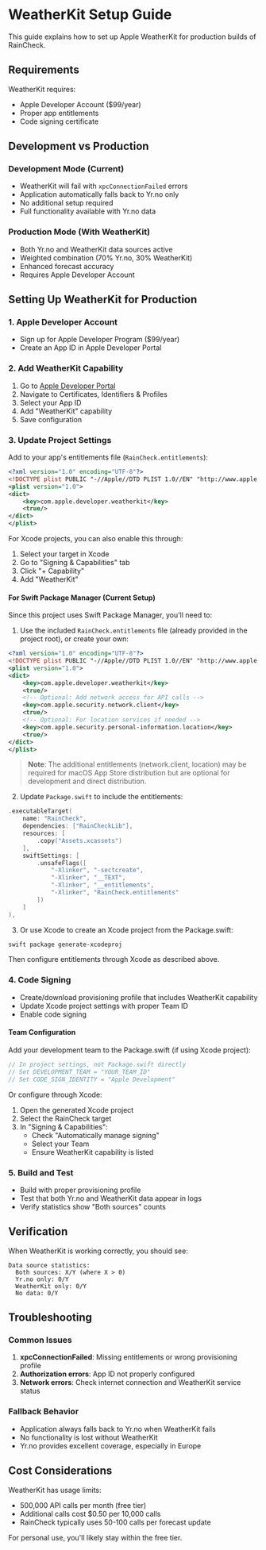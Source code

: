 # WeatherKit Setup Guide

This guide explains how to set up Apple WeatherKit for production builds of RainCheck.

## Requirements

WeatherKit requires:

- Apple Developer Account ($99/year)
- Proper app entitlements
- Code signing certificate

## Development vs Production

### Development Mode (Current)

- WeatherKit will fail with `xpcConnectionFailed` errors
- Application automatically falls back to Yr.no only
- No additional setup required
- Full functionality available with Yr.no data

### Production Mode (With WeatherKit)

- Both Yr.no and WeatherKit data sources active
- Weighted combination (70% Yr.no, 30% WeatherKit)
- Enhanced forecast accuracy
- Requires Apple Developer Account

## Setting Up WeatherKit for Production

### 1. Apple Developer Account

- Sign up for Apple Developer Program ($99/year)
- Create an App ID in Apple Developer Portal

### 2. Add WeatherKit Capability

1. Go to [Apple Developer Portal](https://developer.apple.com)
2. Navigate to Certificates, Identifiers & Profiles
3. Select your App ID
4. Add "WeatherKit" capability
5. Save configuration

### 3. Update Project Settings

Add to your app's entitlements file (`RainCheck.entitlements`):

```xml
<?xml version="1.0" encoding="UTF-8"?>
<!DOCTYPE plist PUBLIC "-//Apple//DTD PLIST 1.0//EN" "http://www.apple.com/DTDs/PropertyList-1.0.dtd">
<plist version="1.0">
<dict>
    <key>com.apple.developer.weatherkit</key>
    <true/>
</dict>
</plist>
```

For Xcode projects, you can also enable this through:

1. Select your target in Xcode
2. Go to "Signing & Capabilities" tab
3. Click "+ Capability"
4. Add "WeatherKit"

#### For Swift Package Manager (Current Setup)

Since this project uses Swift Package Manager, you'll need to:

1. Use the included `RainCheck.entitlements` file (already provided in the project root), or create your own:

```xml
<?xml version="1.0" encoding="UTF-8"?>
<!DOCTYPE plist PUBLIC "-//Apple//DTD PLIST 1.0//EN" "http://www.apple.com/DTDs/PropertyList-1.0.dtd">
<plist version="1.0">
<dict>
    <key>com.apple.developer.weatherkit</key>
    <true/>
    <!-- Optional: Add network access for API calls -->
    <key>com.apple.security.network.client</key>
    <true/>
    <!-- Optional: For location services if needed -->
    <key>com.apple.security.personal-information.location</key>
    <true/>
</dict>
</plist>
```

> **Note**: The additional entitlements (network.client, location) may be required for macOS App Store distribution but are optional for development and direct distribution.

2. Update `Package.swift` to include the entitlements:

```swift
.executableTarget(
    name: "RainCheck",
    dependencies: ["RainCheckLib"],
    resources: [
        .copy("Assets.xcassets")
    ],
    swiftSettings: [
        .unsafeFlags([
            "-Xlinker", "-sectcreate",
            "-Xlinker", "__TEXT",
            "-Xlinker", "__entitlements",
            "-Xlinker", "RainCheck.entitlements"
        ])
    ]
),
```

3. Or use Xcode to create an Xcode project from the Package.swift:

```bash
swift package generate-xcodeproj
```

Then configure entitlements through Xcode as described above.

### 4. Code Signing

- Create/download provisioning profile that includes WeatherKit capability
- Update Xcode project settings with proper Team ID
- Enable code signing

#### Team Configuration

Add your development team to the Package.swift (if using Xcode project):

```swift
// In project settings, not Package.swift directly
// Set DEVELOPMENT_TEAM = "YOUR_TEAM_ID"
// Set CODE_SIGN_IDENTITY = "Apple Development"
```

Or configure through Xcode:

1. Open the generated Xcode project
2. Select the RainCheck target
3. In "Signing & Capabilities":
   - Check "Automatically manage signing"
   - Select your Team
   - Ensure WeatherKit capability is listed

### 5. Build and Test

- Build with proper provisioning profile
- Test that both Yr.no and WeatherKit data appear in logs
- Verify statistics show "Both sources" counts

## Verification

When WeatherKit is working correctly, you should see:

```
Data source statistics:
  Both sources: X/Y (where X > 0)
  Yr.no only: 0/Y
  WeatherKit only: 0/Y
  No data: 0/Y
```

## Troubleshooting

### Common Issues

1. **xpcConnectionFailed**: Missing entitlements or wrong provisioning profile
2. **Authorization errors**: App ID not properly configured
3. **Network errors**: Check internet connection and WeatherKit service status

### Fallback Behavior

- Application always falls back to Yr.no when WeatherKit fails
- No functionality is lost without WeatherKit
- Yr.no provides excellent coverage, especially in Europe

## Cost Considerations

WeatherKit has usage limits:

- 500,000 API calls per month (free tier)
- Additional calls cost $0.50 per 10,000 calls
- RainCheck typically uses 50-100 calls per forecast update

For personal use, you'll likely stay within the free tier.

